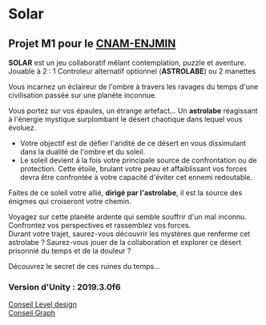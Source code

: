 # Solar
## Projet M1 pour le [CNAM-ENJMIN](http://www.cnam-enjmin.fr/)  
**SOLAR** est un jeu collaboratif mêlant contemplation, puzzle et aventure.  
Jouable à 2 : 1 Controleur alternatif optionnel (**ASTROLABE**) ou 2 manettes


Vous incarnez un éclaireur de l'ombre à travers les ravages du temps d'une civilisation passée sur une planète inconnue.

Vous portez sur vos épaules, un étrange artefact... Un **astrolabe** réagissant à l'énergie mystique surplombant le désert chaotique dans lequel vous évoluez.

 - Votre objectif est de défier l'aridité de ce désert en vous dissimulant dans la dualité de l'ombre et du soleil. 
 - Le soleil devient à la fois votre principale source de confrontation ou de protection.
Cette étoile, brulant votre peau et affaiblissant vos forces devra être confrontée à votre capacité d'éviter cet ennemi redoutable.

Faites de ce soleil votre allié, **dirigé par l'astrolabe**, il est la source des énigmes qui croiseront votre chemin.

Voyagez sur cette planète ardente qui semble souffrir d'un mal inconnu.
Confrontez vos perspectives et rassemblez vos forces.  
Durant votre trajet, saurez-vous découvrir les mystères que renferme cet astrolabe ?
Saurez-vous jouer de la collaboration et explorer ce désert prisonnié du temps et de la douleur ?

Découvrez le secret de ces ruines du temps...  
### Version d'Unity : 2019.3.0f6


[Conseil Level design](https://github.com/mathieubecher/Solar/tree/master/Assets/Scenes/LD#conseil-level-design)  
[Conseil Graph](https://github.com/mathieubecher/Solar/tree/master/Assets/Graph/#conseil-graph)
